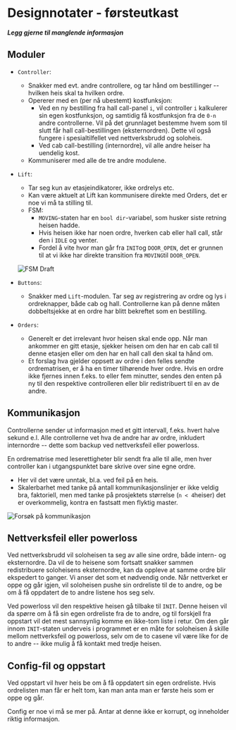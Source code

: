 # Designnotater - førsteutkast

**_Legg gjerne til manglende informasjon_**

## Moduler
- `Controller`:
    - Snakker med evt. andre controllere, og tar hånd om bestillinger -- hvilken heis skal ta hvilken ordre.
    - Opererer med en (per nå ubestemt) kostfunksjon:
        - Ved en ny bestilling fra hall call-panel `i`, vil controller `i` kalkulerer sin egen kostfunksjon, og samtidig få kostfunksjon fra de `0-n` andre controllerne. Vil på det grunnlaget bestemme hvem som til slutt får hall call-bestillingen (eksternordren). Dette vil også fungere i spesialtilfellet ved nettverksbrudd og soloheis.
        - Ved cab call-bestilling (internordre), vil alle andre heiser ha uendelig kost.
    - Kommuniserer med alle de tre andre modulene.
    
- `Lift`: 
    - Tar seg kun av etasjeindikatorer, ikke ordrelys etc.
    - Kan være aktuelt at Lift kan kommunisere direkte med Orders, det er noe vi må ta stilling til.
    - FSM:
        - `MOVING`-staten har en `bool dir`-variabel, som husker siste retning heisen hadde.
        - Hvis heisen ikke har noen ordre, hverken cab eller hall call, står den i `IDLE` og venter.
        - Fordel å vite hvor man går fra `INIT`og `DOOR_OPEN`, det er grunnen til at vi ikke har direkte transition fra `MOVING`til `DOOR_OPEN`.

    ![FSM Draft](https://github.com/simenkrantz/TTK4145-Sanntid/blob/master/Exercise4/fsm_draft.png)

- `Buttons`:
    - Snakker med `Lift`-modulen. Tar seg av registrering av ordre og lys i ordreknapper, både cab og hall. Controllerne kan på denne måten dobbeltsjekke at en ordre har blitt bekreftet som en bestilling.


- `Orders`:
    - Generelt er det irrelevant hvor heisen skal ende opp. Når man ankommer en gitt etasje, sjekker heisen om den har en cab call til denne etasjen eller om den har en hall call den skal ta hånd om.
    - Et forslag hva gjelder oppsett av ordre i den felles sendte ordrematrisen, er å ha en timer tilhørende hver ordre. Hvis en ordre ikke fjernes innen f.eks. to eller fem minutter, sendes den enten på ny til den respektive controlleren eller blir redistribuert til en av de andre.

## Kommunikasjon
Controllerne sender ut informasjon med et gitt intervall, f.eks. hvert halve sekund e.l. Alle controllerne vet hva de andre har av ordre, inkludert internordre -- dette som backup ved nettverksfeil eller powerloss.

En ordrematrise med leserettigheter blir sendt fra alle til alle, men hver controller kan i utgangspunktet bare skrive over sine egne ordre.
- Her vil det være unntak, bl.a. ved feil på en heis.
- Skalerbarhet med tanke på antall kommunikasjonslinjer er ikke veldig bra, faktoriell, men med tanke på prosjektets størrelse (`n < 4`heiser) det er overkommelig, kontra en fastsatt men flyktig master.

![Forsøk på kommunikasjon](https://github.com/simenkrantz/TTK4145-Sanntid/blob/master/Exercise4/communication_draft.png)

## Nettverksfeil eller powerloss
Ved nettverksbrudd vil soloheisen ta seg av alle sine ordre, både intern- og eksternordre. Da vil de to heisene som fortsatt snakker sammen redistribuere soloheisens eksternordre, kan da oppleve at samme ordre blir ekspedert to ganger. Vi anser det som et nødvendig onde. Når nettverket er oppe og går igjen, vil soloheisen pushe sin ordreliste til de to andre, og be om å få oppdatert de to andre listene hos seg selv.

Ved powerloss vil den respektive heisen gå tilbake til `INIT`. Denne heisen vil da spørre om å få sin egen ordreliste fra de to andre, og til forskjell fra oppstart vil det mest sannsynlig komme en ikke-tom liste i retur. Om den går innom `INIT`-staten underveis i programmet er en måte for soloheisen å skille mellom nettverksfeil og powerloss, selv om de to casene vil være like for de to andre -- ikke mulig å få kontakt med tredje heisen.


## Config-fil og oppstart
Ved oppstart vil hver heis be om å få oppdatert sin egen ordreliste. Hvis ordrelisten man får er helt tom, kan man anta man er første heis som er oppe og går.

Config er noe vi må se mer på. Antar at denne ikke er korrupt, og inneholder riktig informasjon.

